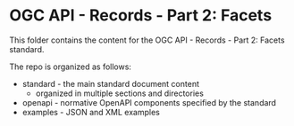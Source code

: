 # OGC API - Records - Part 2: Facets

This folder contains the content for the OGC API - Records - Part 2: Facets standard.

The repo is organized as follows:

* standard - the main standard document content
  - organized in multiple sections and directories
* openapi - normative OpenAPI components specified by the standard
* examples - JSON and XML examples
